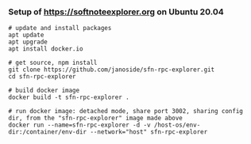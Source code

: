 ### Setup of https://softnoteexplorer.org on Ubuntu 20.04

	# update and install packages
	apt update
	apt upgrade
	apt install docker.io
	
	# get source, npm install
	git clone https://github.com/janoside/sfn-rpc-explorer.git
	cd sfn-rpc-explorer
	
	# build docker image
	docker build -t sfn-rpc-explorer .

	# run docker image: detached mode, share port 3002, sharing config dir, from the "sfn-rpc-explorer" image made above
	docker run --name=sfn-rpc-explorer -d -v /host-os/env-dir:/container/env-dir --network="host" sfn-rpc-explorer
	